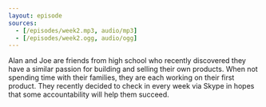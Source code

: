 ```yaml
---
layout: episode
sources:
  - [/episodes/week2.mp3, audio/mp3]
  - [/episodes/week2.ogg, audio/ogg]
---
```


Alan and Joe are friends from high school who recently discovered they have a similar passion for building and selling their own products. When not spending time with their families, they are each working on their first product. They recently decided to check in every week via Skype in hopes that some accountability will help them succeed.
